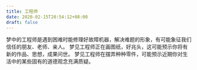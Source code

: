 ```yaml
---
title: 工程师
date: 2020-02-15T20:54:12+08:00
draft: false
---
```


梦中的工程师是遇到困难时能修理好故障机器，解决难题的形象，有可能象征我们信任的朋友、老师、亲人。
梦见工程师正在画图纸，好兆头，这可能预示你将有新的作品、思想，成果问世。
梦见工程师在摆弄种种零件，可能预示近期你对生活中的某些固有的道德观念充满质疑。
